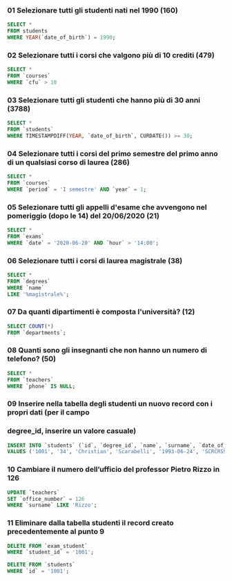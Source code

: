 ### 01 Selezionare tutti gli studenti nati nel 1990 (160)

```SQL
SELECT *
FROM students
WHERE YEAR(`date_of_birth`) = 1990;
```

### 02 Selezionare tutti i corsi che valgono più di 10 crediti (479)

```SQL
SELECT * 
FROM `courses`
WHERE `cfu` > 10
```

### 03 Selezionare tutti gli studenti che hanno più di 30 anni (3788)

```SQL
SELECT * 
FROM `students`
WHERE TIMESTAMPDIFF(YEAR, `date_of_birth`, CURDATE()) >= 30;
```
<!-- dove la differenza di data, tra l'anno di nascita e la data corrente è >= a 30 -->

### 04 Selezionare tutti i corsi del primo semestre del primo anno di un qualsiasi corso di laurea (286)

```SQL
SELECT * 
FROM `courses`
WHERE `period` = 'I semestre' AND `year` = 1;
```

### 05 Selezionare tutti gli appelli d'esame che avvengono nel pomeriggio (dopo le 14) del 20/06/2020 (21)

```SQL
SELECT * 
FROM `exams`
WHERE `date` = '2020-06-20' AND `hour` > '14:00';
```

### 06 Selezionare tutti i corsi di laurea magistrale (38)

```SQL
SELECT * 
FROM `degrees`
WHERE `name`
LIKE '%magistrale%';
```

### 07 Da quanti dipartimenti è composta l'università? (12)

```SQL
SELECT COUNT(*)
FROM `departments`;
```

### 08 Quanti sono gli insegnanti che non hanno un numero di telefono? (50)

```SQL
SELECT *
FROM `teachers`
WHERE `phone` IS NULL;
```

### 09 Inserire nella tabella degli studenti un nuovo record con i propri dati (per il campo
### degree_id, inserire un valore casuale)

```SQL
INSERT INTO `students` (`id`, `degree_id`, `name`, `surname`, `date_of_birth`, `fiscal_code`, `enrolment_date`, `registration_number`, `email`) 
VALUES ('1001', '34', 'Christian', 'Scarabelli', '1993-06-24', 'SCRCRS93H24A944G', '2024-09-11', '678900', 'scachmabol@hotmail.it');
```

### 10 Cambiare il numero dell’ufficio del professor Pietro Rizzo in 126

```SQL
UPDATE `teachers` 
SET `office_number` = 126 
WHERE `surname` LIKE 'Rizzo';
```

### 11 Eliminare dalla tabella studenti il record creato precedentemente al punto 9

```SQL
DELETE FROM `exam_student` 
WHERE `student_id` = '1001'; 

DELETE FROM `students` 
WHERE `id` = '1001';
```

<!-- c'è un dato correlato in un'altra tabella: si può eliminare il dato prima nella tabella dipendente e poi in quella principale 
oppure attivare la cancellazione a cascata tra le 2 tabelle  -->